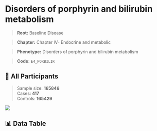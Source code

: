 # Disorders of porphyrin and bilirubin metabolism

> **Root:** Baseline Disease  

> **Chapter:** Chapter IV- Endocrine and metabolic  

> **Phenotype:** Disorders of porphyrin and bilirubin metabolism  

> **Code:** `E4_PORBILIR`

## 🧪 All Participants  
> Sample size: **165846**  
> Cases: **417**  
> Controls: **165429**
<img src="/Sensitive/Figures/ALL/Incidence/E4_PORBILIR.png"/>

## 📊 Data Table
<CsvTableMRF src="/Sensitive/Data/ALL/Incidence/COX_E4_PORBILIR.csv"/>

